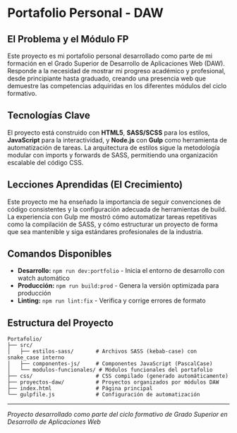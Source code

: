 # Portafolio Personal - DAW

## El Problema y el Módulo FP
Este proyecto es mi portafolio personal desarrollado como parte de mi formación en el Grado Superior de Desarrollo de Aplicaciones Web (DAW). Responde a la necesidad de mostrar mi progreso académico y profesional, desde principiante hasta graduado, creando una presencia web que demuestre las competencias adquiridas en los diferentes módulos del ciclo formativo.

## Tecnologías Clave
El proyecto está construido con **HTML5**, **SASS/SCSS** para los estilos, **JavaScript** para la interactividad, y **Node.js** con **Gulp** como herramienta de automatización de tareas. La arquitectura de estilos sigue la metodología modular con imports y forwards de SASS, permitiendo una organización escalable del código CSS.

## Lecciones Aprendidas (El Crecimiento)
Este proyecto me ha enseñado la importancia de seguir convenciones de código consistentes y la configuración adecuada de herramientas de build. La experiencia con Gulp me mostró cómo automatizar tareas repetitivas como la compilación de SASS, y cómo estructurar un proyecto de forma que sea mantenible y siga estándares profesionales de la industria.

## Comandos Disponibles

- **Desarrollo:** `npm run dev:portfolio` - Inicia el entorno de desarrollo con watch automático
- **Producción:** `npm run build:prod` - Genera la versión optimizada para producción
- **Linting:** `npm run lint:fix` - Verifica y corrige errores de formato

## Estructura del Proyecto

```
Portafolio/
├── src/
│   ├── estilos-sass/       # Archivos SASS (kebab-case) con snake_case interno
│   ├── componentes-js/     # Componentes JavaScript (PascalCase)
│   └── modulos-funcionales/ # Módulos funcionales del portafolio
├── css/                    # CSS compilado (generado automáticamente)
├── proyectos-daw/          # Proyectos organizados por módulos DAW
├── index.html              # Página principal
└── gulpfile.js             # Configuración de automatización
```

---
*Proyecto desarrollado como parte del ciclo formativo de Grado Superior en Desarrollo de Aplicaciones Web*